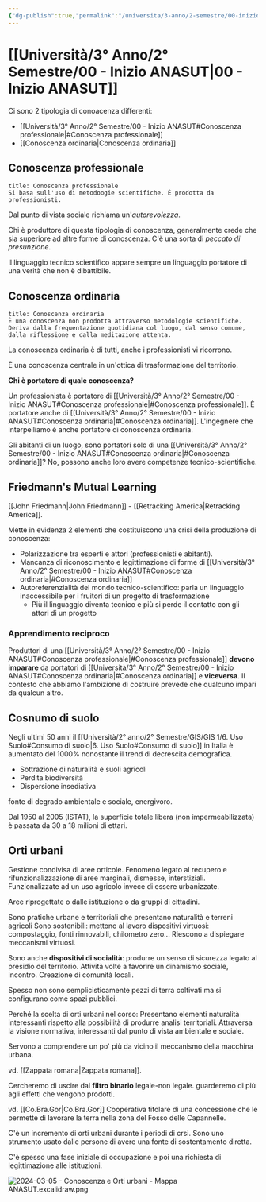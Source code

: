 ```yaml
---
{"dg-publish":true,"permalink":"/universita/3-anno/2-semestre/00-inizio-anasut/"}
---
```


# [[Università/3° Anno/2° Semestre/00 - Inizio ANASUT\|00 - Inizio ANASUT]]



Ci sono 2 tipologia di conoacenza differenti:
- [[Università/3° Anno/2° Semestre/00 - Inizio ANASUT#Conoscenza professionale\|#Conoscenza professionale]]
- [[Conoscenza ordinaria\|Conoscenza ordinaria]]

## Conoscenza professionale

```ad-Definizione
title: Conoscenza professionale
Si basa sull'uso di metodoogie scientifiche. È prodotta da professionisti.
```

Dal punto di vista sociale richiama un'*autorevolezza*.

Chi è produttore di questa tipologia di conoscenza, generalmente crede che sia superiore ad altre forme di conoscenza. C'è una sorta di *peccato di presunzione*.

Il linguaggio tecnico scientifico appare sempre un linguaggio portatore di una verità che non è dibattibile.

## Conoscenza ordinaria

```ad-Definizione
title: Conoscenza ordinaria
È una conoscenza non prodotta attraverso metodologie scientifiche. Deriva dalla frequentazione quotidiana col luogo, dal senso comune, dalla riflessione e dalla meditazione attenta.
```

La conoscenza ordinaria è di tutti, anche i professionisti vi ricorrono.

È una conoscenza centrale in un'ottica di trasformazione del territorio.



**Chi è portatore di quale conoscenza?**

Un professionista è portatore di [[Università/3° Anno/2° Semestre/00 - Inizio ANASUT#Conoscenza professionale\|#Conoscenza professionale]]. È portatore anche di [[Università/3° Anno/2° Semestre/00 - Inizio ANASUT#Conoscenza ordinaria\|#Conoscenza ordinaria]].
L'ingegnere che interpelliamo è anche portatore di conoscenza ordinaria.

Gli abitanti di un luogo, sono portatori solo di una [[Università/3° Anno/2° Semestre/00 - Inizio ANASUT#Conoscenza ordinaria\|#Conoscenza ordinaria]]? No, possono anche loro avere competenze tecnico-scientifiche.

## Friedmann's Mutual Learning

[[John Friedmann\|John Friedmann]] - [[Retracking America\|Retracking America]].

Mette in evidenza 2 elementi che costituiscono una crisi della produzione di conoscenza:
- Polarizzazione tra esperti e attori (professionisti e abitanti).
- Mancanza di riconoscimento e legittimazione di forme di [[Università/3° Anno/2° Semestre/00 - Inizio ANASUT#Conoscenza ordinaria\|#Conoscenza ordinaria]]
- Autoreferenzialità del mondo tecnico-scientifico: parla un linguaggio inaccessibile per i fruitori di un progetto di trasformazione
	- Più il linguaggio diventa tecnico e più si perde il contatto con gli attori di un progetto

### Apprendimento reciproco

Produttori di una [[Università/3° Anno/2° Semestre/00 - Inizio ANASUT#Conoscenza professionale\|#Conoscenza professionale]] **devono imparare** da portatori di [[Università/3° Anno/2° Semestre/00 - Inizio ANASUT#Conoscenza ordinaria\|#Conoscenza ordinaria]] e **viceversa**.
Il contesto che abbiamo l'ambizione di costruire prevede che qualcuno impari da qualcun altro.

## Cosnumo di suolo

Negli ultimi 50 anni il [[Università/2° anno/2° Semestre/GIS/GIS 1/6. Uso Suolo#Consumo di suolo\|6. Uso Suolo#Consumo di suolo]] in Italia è aumentato del 1000% nonostante il trend di decrescita demografica. 

- Sottrazione di naturalità e suoli agricoli
- Perdita biodiversità
- Dispersione insediativa

fonte di degrado ambientale e sociale, energivoro.

Dal 1950 al 2005 (ISTAT), la superficie totale libera (non impermeabilizzata) è passata da 30 a 18 milioni di ettari.

## Orti urbani


Gestione condivisa di aree orticole. Fenomeno legato al recupero e rifunzionalizzazione di aree marginali, dismesse, interstiziali. Funzionalizzate ad un uso agricolo invece di essere urbanizzate.

Aree riprogettate o dalle istituzione o da gruppi di cittadini.

Sono pratiche urbane e territoriali che presentano naturalità e terreni agricoli 
Sono sostenibili: mettono al lavoro dispositivi virtuosi: compostaggio, fonti rinnovabili, chilometro zero...
Riescono a dispiegare meccanismi virtuosi.

Sono anche **dispositivi di socialità**: produrre un senso di sicurezza legato al presidio del territorio. Attività volte a favorire un dinamismo sociale, incontro. Creazione di comunità locali.

Spesso non sono semplicisticamente pezzi di terra coltivati ma si configurano come spazi pubblici.

Perché la scelta di orti urbani nel corso:
Presentano elementi naturalità interessanti rispetto alla possibilità di produrre analisi territoriali. Attraversa la visione normativa, interessanti dal punto di vista ambientale e sociale.

Servono a comprendere un po' più da vicino il meccanismo della macchina urbana.


vd. [[Zappata romana\|Zappata romana]].

Cercheremo di uscire dal **filtro binario** legale-non legale. guarderemo di più agli effetti che vengono prodotti.

vd. [[Co.Bra.Gor\|Co.Bra.Gor]]
Cooperativa titolare di una concessione che le permette di lavorare la terra nella zona del Fosso delle Capannelle.

C'è un incremento di orti urbani durante i periodi di crsi. Sono uno strumento usato dalle persone di avere una fonte di sostentamento diretta.

C'è spesso una fase iniziale di occupazione e poi una richiesta di legittimazione alle istituzioni.

![2024-03-05 - Conoscenza e Orti urbani - Mappa ANASUT.excalidraw.png](/img/user/Excalidraw/2024-03-05%20-%20Conoscenza%20e%20Orti%20urbani%20-%20Mappa%20ANASUT.excalidraw.png)


